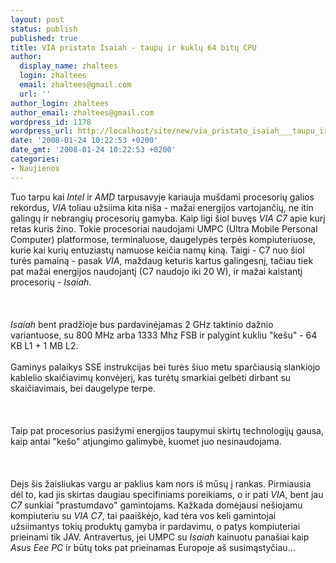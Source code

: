 ```yaml
---
layout: post
status: publish
published: true
title: VIA pristato Isaiah - taupų ir kuklų 64 bitų CPU
author:
  display_name: zhaltees
  login: zhaltees
  email: zhaltees@gmail.com
  url: ''
author_login: zhaltees
author_email: zhaltees@gmail.com
wordpress_id: 1178
wordpress_url: http://localhost/site/new/via_pristato_isaiah___taupu_ir_kuklu_64_bitu_cpu/
date: '2008-01-24 10:22:53 +0200'
date_gmt: '2008-01-24 10:22:53 +0200'
categories:
- Naujienos
---
```

<p>Tuo tarpu kai <i>Intel</i> ir <i>AMD</i> tarpusavyje kariauja mušdami procesorių galios rekordus, <i>VIA</i> toliau užsiima kita niša - mažai energijos vartojančių, ne itin galingų ir nebrangių procesorių gamyba. Kaip ligi šiol buvęs <i>VIA C7</i> apie kurį retas kuris žino. Tokie procesoriai naudojami UMPC (Ultra Mobile Personal Computer) platformose, terminaluose, daugelypės terpės kompiuteriuose, kurie kai kurių entuziastų namuose keičia namų kiną. Taigi - C7 nuo šiol turės pamainą - pasak <i>VIA</i>, maždaug keturis kartus galingesnį, tačiau tiek pat mažai energijos naudojantį (C7 naudojo iki 20 W), ir mažai kaistantį procesorių - <i>Isaiah</i>.<br />
<br><br />
<br><i>Isaiah</i> bent pradžioje bus pardavinėjamas 2 GHz taktinio dažnio variantuose, su 800 MHz arba 1333 Mhz FSB ir palygint kukliu &quot;kešu&quot; - 64 KB L1 + 1 MB L2.<br />
<br>Gaminys palaikys SSE instrukcijas bei turės šiuo metu sparčiausią slankiojo kablelio skaičiavimų konvėjerį, kas turėtų smarkiai gelbėti dirbant su skaičiavimais, bei daugelype terpe.<br />
<br><br />
<br>Taip pat procesorius pasižymi energijos taupymui skirtų technologijų gausa, kaip antai &quot;kešo&quot; atjungimo galimybė, kuomet juo nesinaudojama.<br />
<br><br />
<br>Dejs šis žaisliukas vargu ar paklius kam nors iš mūsų į rankas. Pirmiausia dėl to, kad jis skirtas daugiau specifiniams poreikiams, o ir pati <i>VIA</i>, bent jau <i>C7</i> sunkiai &quot;prastumdavo&quot; gamintojams. Kažkada domėjausi nešiojamu kompiuteriu su <i>VIA C7</i>, tai paaiškėjo, kad tėra vos keli gamintojai užsiimantys tokių produktų gamyba ir pardavimu, o patys kompiuteriai prieinami tik JAV. Antravertus, jei UMPC su <i>Isaiah</i> kainuotu panašiai kaip <i>Asus Eee PC</i> ir būtų toks pat prieinamas Europoje aš susimąstyčiau... </p>
